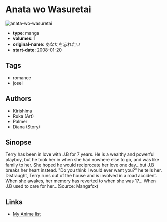 # Anata wo Wasuretai

![anata-wo-wasuretai](https://cdn.myanimelist.net/images/manga/3/41072.jpg)

-   **type**: manga
-   **volumes**: 1
-   **original-name**: あなたを忘れたい
-   **start-date**: 2008-01-20

## Tags

-   romance
-   josei

## Authors

-   Kirishima
-   Ruka (Art)
-   Palmer
-   Diana (Story)

## Sinopse

Terry has been in love with J.B for 7 years. He is a wealthy and powerful playboy, but he took her in when she had nowhere else to go, and was like family to her. She hoped he would reciprocate her love one day...but J.B breaks her heart instead. "Do you think I would ever want you?" he tells her. Distraught, Terry runs out of the house and is involved in a road accident. When she awakes, her memory has reverted to when she was 17... When J.B used to care for her...(Source: Mangafox)

## Links

-   [My Anime list](https://myanimelist.net/manga/25529/Anata_wo_Wasuretai)
